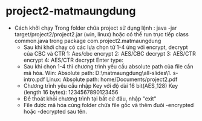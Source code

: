 # project2-matmaungdung
- Cách khởi chạy
  Trong folder chứa project sử dụng lệnh :
    java -jar target/project2/project2.jar (win, linux)
   hoặc có thể run trực tiếp class common.java trong package com.project2.matmaungdung
  - Sau khi khởi chạy có các lựa chọn từ 1-4 ứng với encrypt, decrypt của CBC và CTR
      1: Aes/cbc encrypt
      2: AES/CBC decrypt
      3: AES/CTR encrypt
      4: AES/CTR decrypt
      Enter type:
   - Sau khi chọn 1-4 thì chương trình yêu cầu absolute path của file cần mã hóa.
    Win:
      Absolute path:
      D:\matmaungdung\all-slides\1. s-intro.pdf
    Linux:
      Absolute path:
      home/Documents/project2.pdf
    - Chương trình yêu cầu nhập Key với độ dài 16 bit(AES_128)
        Key (length 16 bytes):
        1234567890123456
    - Để thoát khỏi chương trình tại bất cứ đâu, nhập "exit"
    - File được mã hóa cùng folder chứa file gốc và thêm đuôi -encrypted hoặc -decrypted sau tên.
  
 
